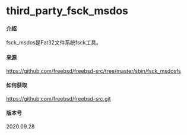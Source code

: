 # third_party_fsck_msdos

#### 介绍
fsck_msdos是Fat32文件系统fsck工具。  
  
#### 来源
https://github.com/freebsd/freebsd-src/tree/master/sbin/fsck_msdosfs  


#### 如何获取  
  
https://github.com/freebsd/freebsd-src.git  


#### 版本号  
  
2020.09.28



